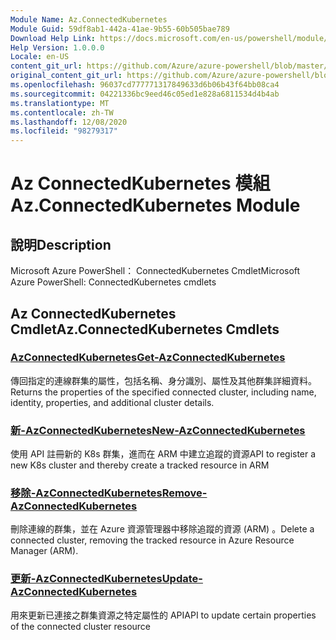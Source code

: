 ```yaml
---
Module Name: Az.ConnectedKubernetes
Module Guid: 59df8ab1-442a-41ae-9b55-60b505bae789
Download Help Link: https://docs.microsoft.com/en-us/powershell/module/az.connectedkubernetes
Help Version: 1.0.0.0
Locale: en-US
content_git_url: https://github.com/Azure/azure-powershell/blob/master/src/ConnectedKubernetes/help/Az.ConnectedKubernetes.md
original_content_git_url: https://github.com/Azure/azure-powershell/blob/master/src/ConnectedKubernetes/help/Az.ConnectedKubernetes.md
ms.openlocfilehash: 96037cd777771317849633d6b06b43f64bb08ca4
ms.sourcegitcommit: 04221336bc9eed46c05ed1e828a6811534d4b4ab
ms.translationtype: MT
ms.contentlocale: zh-TW
ms.lasthandoff: 12/08/2020
ms.locfileid: "98279317"
---
```

# <span data-ttu-id="c4e30-101">Az ConnectedKubernetes 模組</span><span class="sxs-lookup"><span data-stu-id="c4e30-101">Az.ConnectedKubernetes Module</span></span>
## <span data-ttu-id="c4e30-102">說明</span><span class="sxs-lookup"><span data-stu-id="c4e30-102">Description</span></span>
<span data-ttu-id="c4e30-103">Microsoft Azure PowerShell： ConnectedKubernetes Cmdlet</span><span class="sxs-lookup"><span data-stu-id="c4e30-103">Microsoft Azure PowerShell: ConnectedKubernetes cmdlets</span></span>

## <span data-ttu-id="c4e30-104">Az ConnectedKubernetes Cmdlet</span><span class="sxs-lookup"><span data-stu-id="c4e30-104">Az.ConnectedKubernetes Cmdlets</span></span>
### [<span data-ttu-id="c4e30-105">AzConnectedKubernetes</span><span class="sxs-lookup"><span data-stu-id="c4e30-105">Get-AzConnectedKubernetes</span></span>](Get-AzConnectedKubernetes.md)
<span data-ttu-id="c4e30-106">傳回指定的連線群集的屬性，包括名稱、身分識別、屬性及其他群集詳細資料。</span><span class="sxs-lookup"><span data-stu-id="c4e30-106">Returns the properties of the specified connected cluster, including name, identity, properties, and additional cluster details.</span></span>

### [<span data-ttu-id="c4e30-107">新-AzConnectedKubernetes</span><span class="sxs-lookup"><span data-stu-id="c4e30-107">New-AzConnectedKubernetes</span></span>](New-AzConnectedKubernetes.md)
<span data-ttu-id="c4e30-108">使用 API 註冊新的 K8s 群集，進而在 ARM 中建立追蹤的資源</span><span class="sxs-lookup"><span data-stu-id="c4e30-108">API to register a new K8s cluster and thereby create a tracked resource in ARM</span></span>

### [<span data-ttu-id="c4e30-109">移除-AzConnectedKubernetes</span><span class="sxs-lookup"><span data-stu-id="c4e30-109">Remove-AzConnectedKubernetes</span></span>](Remove-AzConnectedKubernetes.md)
<span data-ttu-id="c4e30-110">刪除連線的群集，並在 Azure 資源管理器中移除追蹤的資源 (ARM) 。</span><span class="sxs-lookup"><span data-stu-id="c4e30-110">Delete a connected cluster, removing the tracked resource in Azure Resource Manager (ARM).</span></span>

### [<span data-ttu-id="c4e30-111">更新-AzConnectedKubernetes</span><span class="sxs-lookup"><span data-stu-id="c4e30-111">Update-AzConnectedKubernetes</span></span>](Update-AzConnectedKubernetes.md)
<span data-ttu-id="c4e30-112">用來更新已連接之群集資源之特定屬性的 API</span><span class="sxs-lookup"><span data-stu-id="c4e30-112">API to update certain properties of the connected cluster resource</span></span>

